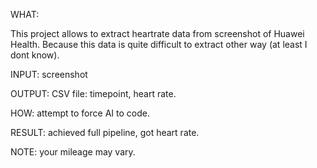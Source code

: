 WHAT:

This project allows to extract heartrate data from screenshot of Huawei Health. Because this data is quite difficult to extract other way (at least I dont know).

INPUT: screenshot

OUTPUT: CSV file: timepoint, heart rate.

HOW: attempt to force AI to code.

RESULT: achieved full pipeline, got heart rate.

NOTE: your mileage may vary.
